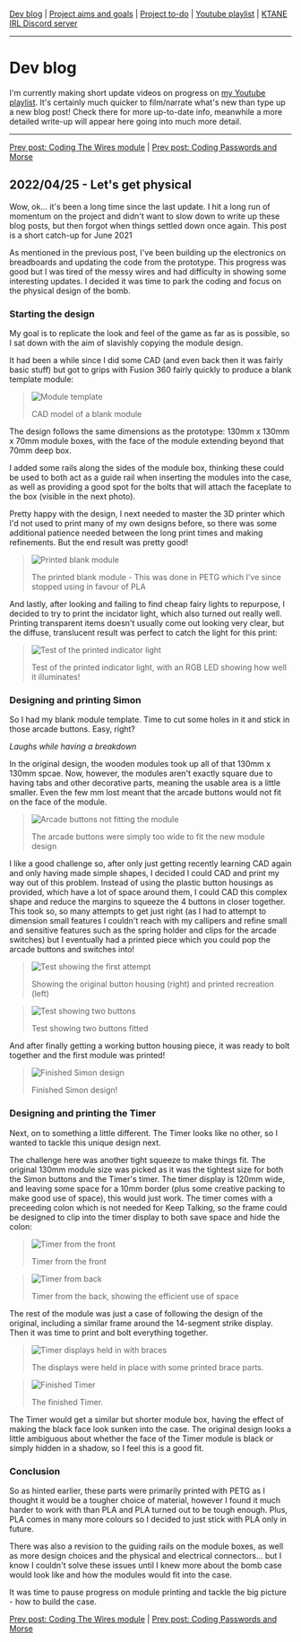 [Dev blog](devblog.md) | [Project aims and goals](goals.md) | [Project to-do](todo.md) | [Youtube playlist](https://www.youtube.com/watch?v=8m7peVlW2mE&list=PLJqFvAhkcSkkks42zClG5WlvO1khFZCKK) | [KTANE IRL Discord server](https://discord.com/channels/711013430575890432)

---

# Dev blog
I'm currently making short update videos on progress on [my Youtube playlist](https://www.youtube.com/watch?v=8m7peVlW2mE&list=PLJqFvAhkcSkkks42zClG5WlvO1khFZCKK). It's certainly much quicker to film/narrate what's new than type up a new blog post! Check there for more up-to-date info, meanwhile a more detailed write-up will appear here going into much more detail.

---

[Prev post: Coding The Wires module](devblog_09.md) | [Prev post: Coding Passwords and Morse](devblog_11.md)

## 2022/04/25 - Let's get physical
Wow, ok... it's been a long time since the last update. I hit a long run of momentum on the project and didn't want to slow down to write up these blog posts, but then forgot when things settled down once again.
This post is a short catch-up for June 2021

As mentioned in the previous post, I've been building up the electronics on breadboards and updating the code from the prototype. This progress was good but I was tired of the messy wires and had difficulty in showing some interesting updates. I decided it was time to park the coding and focus on the physical design of the bomb.

### Starting the design
My goal is to replicate the look and feel of the game as far as is possible, so I sat down with the aim of slavishly copying the module design.

It had been a while since I did some CAD (and even back then it was fairly basic stuff) but got to grips with Fusion 360 fairly quickly to produce a blank template module:

> ![Module template](https://i.imgur.com/JmkDDSH.png)
> 
> CAD model of a blank module

The design follows the same dimensions as the prototype: 130mm x 130mm x 70mm module boxes, with the face of the module extending beyond that 70mm deep box.

I added some rails along the sides of the module box, thinking these could be used to both act as a guide rail when inserting the modules into the case, as well as providing a good spot for the bolts that will attach the faceplate to the box (visible in the next photo).

Pretty happy with the design, I next needed to master the 3D printer which I'd not used to print many of my own designs before, so there was some additional patience needed between the long print times and making refinements. But the end result was pretty good!

> ![Printed blank module](https://i.imgur.com/jIO5Kj7.jpg)
> 
> The printed blank module - This was done in PETG which I've since stopped using in favour of PLA

And lastly, after looking and failing to find cheap fairy lights to repurpose, I decided to try to print the incidator light, which also turned out really well. Printing transparent items doesn't usually come out looking very clear, but the diffuse, translucent result was perfect to catch the light for this print:

> ![Test of the printed indicator light](https://i.imgur.com/EsCsnif.jpg)
> 
> Test of the printed indicator light, with an RGB LED showing how well it illuminates!

### Designing and printing Simon

So I had my blank module template. Time to cut some holes in it and stick in those arcade buttons. Easy, right?

*Laughs while having a breakdown*

In the original design, the wooden modules took up all of that 130mm x 130mm spcae. Now, however, the modules aren't exactly square due to having tabs and other decorative parts, meaning the usable area is a little smaller. Even the few mm lost meant that the arcade buttons would not fit on the face of the module.

> ![Arcade buttons not fitting the module](https://i.imgur.com/01xHdh5.jpg?1)
> 
> The arcade buttons were simply too wide to fit the new module design

I like a good challenge so, after only just getting recently learning CAD again and only having made simple shapes, I decided I could CAD and print my way out of this problem. Instead of using the plastic button housings as provided, which have a lot of space around them, I could CAD this complex shape and reduce the margins to squeeze the 4 buttons in closer together. This took so, so many attempts to get just right (as I had to attempt to dimension small features I couldn't reach with my callipers and refine small and sensitive features such as the spring holder and clips for the arcade switches) but I eventually had a printed piece which you could pop the arcade buttons and switches into!

> ![Test showing the first attempt](https://i.imgur.com/SqmcD6D.jpg)
> 
> Showing the original button housing (right) and printed recreation (left)

> ![Test showing two buttons](https://i.imgur.com/bz3KSaS.jpg)
> 
> Test showing two buttons fitted

And after finally getting a working button housing piece, it was ready to bolt together and the first module was printed!

> ![Finished Simon design](https://i.imgur.com/yS3nrTJ.jpg)
> 
> Finished Simon design!

### Designing and printing the Timer

Next, on to something a little different. The Timer looks like no other, so I wanted to tackle this unique design next.

The challenge here was another tight squeeze to make things fit. The original 130mm module size was picked as it was the tightest size for both the Simon buttons and the Timer's timer. The timer display is 120mm wide, and leaving some space for a 10mm border (plus some creative packing to make good use of space), this would just work. The timer comes with a preceeding colon which is not needed for Keep Talking, so the frame could be designed to clip into the timer display to both save space and hide the colon:

> ![Timer from the front](https://i.imgur.com/g59ZtjN.jpg)
> 
> Timer from the front

> ![Timer from back](https://i.imgur.com/NqmGZGk.jpg)
> 
> Timer from the back, showing the efficient use of space

The rest of the module was just a case of following the design of the original, including a similar frame around the 14-segment strike display. Then it was time to print and bolt everything together.

> ![Timer displays held in with braces](https://i.imgur.com/LencYf3.jpg)
> 
> The displays were held in place with some printed brace parts.

> ![Finished Timer](https://i.imgur.com/5oC0l6c.jpg)
> 
> The finished Timer.

The Timer would get a similar but shorter module box, having the effect of making the black face look sunken into the case. The original design looks a little ambiguous about whether the face of the Timer module is black or simply hidden in a shadow, so I feel this is a good fit.

### Conclusion

So as hinted earlier, these parts were primarily printed with PETG as I thought it would be a tougher choice of material, however I found it much harder to work with than PLA and PLA turned out to be tough enough. Plus, PLA comes in many more colours so I decided to just stick with PLA only in future.

There was also a revision to the guiding rails on the module boxes, as well as more design choices and the physical and electrical connectors... but I know I couldn't solve these issues until I knew more about the bomb case would look like and how the modules would fit into the case.

It was time to pause progress on module printing and tackle the big picture - how to build the case.

[Prev post: Coding The Wires module](devblog_09.md) | [Prev post: Coding Passwords and Morse](devblog_11.md)
